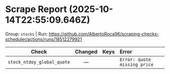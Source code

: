 # Scrape Report (2025-10-14T22:55:09.646Z)

Group: `stocks`  |  Run: https://github.com/AlbertoRoca96/scraping-checks-scheduler/actions/runs/18512279921

| Check | Changed | Keys | Error |
|---|:---:|:--|:--|
| `stock_ntdoy_global_quote` | — |  | `Error: quote missing price` |
